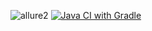 ![allure2](https://github.com/user-attachments/assets/54364769-4d5e-4f48-b630-5d2ad0a73b66)
[![Java CI with Gradle](https://github.com/Katkutia/Patterns_HW1/actions/workflows/gradle.yml/badge.svg)](https://github.com/Katkutia/Patterns_HW1/actions/workflows/gradle.yml)